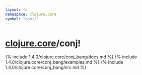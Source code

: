 ```yaml
---
layout: fn
namespace: clojure.core
symbol: "conj!"
---
```


# [clojure.core](../)/conj!

{% include 1.4.0/clojure.core/conj_bang/docs.md %}
{% include 1.4.0/clojure.core/conj_bang/examples.md %}
{% include 1.4.0/clojure.core/conj_bang/src.md %}

